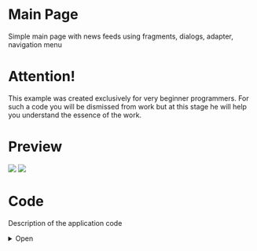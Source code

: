 # Main Page
Simple main page with news feeds using fragments, dialogs, adapter, navigation menu

# Attention! 
This example was created exclusively for very beginner programmers. For such a code you will be dismissed from work but at this stage he will help you understand the essence of the work.

# Preview
![](http://media.giphy.com/media/fHlMhMIIByBLImbAIv/giphy.gif) ![](http://media.giphy.com/media/1ipjUVgMqKEuWs6TuM/giphy.gif)

# Code
Description of the application code
<details><summary>Open</summary>
<p>

## Manifest
In the [`Manifest`](https://github.com/GssGuru/Main-Beginner/blob/master/app/src/main/AndroidManifest.xml) add only permission on the Internet. Read the comments in the code

## gradle
In the [`gradle`](https://github.com/GssGuru/Main-Beginner/blob/master/app/build.gradle) add only dependencies on the Internet and for images from internet. Read the comments in the code

## Aplication code

[`Aplication code`](https://github.com/GssGuru/Login-Beginner/tree/master/app/src/main/java/guru/gss/loginbeginner) - is the code with the mechanics of the application.
Carefully read the code comments.

Since this project is for beginners, we will write everything in activity and Fragment. Without using any architectural solutions.

In the MainActivity we add a navigation menu to choose which news feed to display. News feed reflecting using an AdapterNews and located in the FragmentNewsFeed. We make a request to the server to receive the news feed in the FragmentNewsFeed. If an error occurs in the request, then show a ErrorDialog with an error and the ability to either repeat the request or exit from the application.

В конце у нас должно получитса
- [`MainActivity`](https://github.com/GssGuru/Main-Beginner/tree/master/app/src/main/res)
- [`FrafmentNewsFeed`](https://github.com/GssGuru/Main-Beginner/tree/master/app/src/main/res)
- [`AdapterNews`](https://github.com/GssGuru/Main-Beginner/tree/master/app/src/main/res)
- [`ErrorDialog`](https://github.com/GssGuru/Main-Beginner/tree/master/app/src/main/res)
- [`ModelNewsFeed`](https://github.com/GssGuru/Main-Beginner/tree/master/app/src/main/res)

## Resources code
[`Res folder.`](https://github.com/GssGuru/Main-Beginner/tree/master/app/src/main/res) Change only Application Name

</p>
</details>
